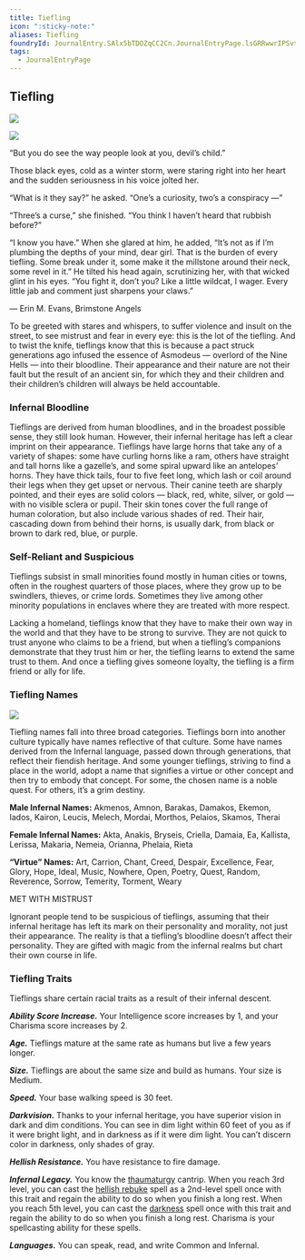 ```yaml
---
title: Tiefling
icon: ":sticky-note:"
aliases: Tiefling
foundryId: JournalEntry.SAlx5bTDOZqCC2Cn.JournalEntryPage.lsGRRwwrIPSvt4yD
tags:
  - JournalEntryPage
---
```

## Tiefling

[![](https://www.dndbeyond.com/attachments/thumbnails/0/648/850/178/tieflingintro.png)](https://www.dndbeyond.com/attachments/0/648/tieflingintro.png)

[![](https://www.dndbeyond.com/attachments/thumbnails/0/646/280/441/tiefling.png)](https://www.dndbeyond.com/attachments/0/646/tiefling.png)

“But you do see the way people look at you, devil’s child.”

Those black eyes, cold as a winter storm, were staring right into her heart and the sudden seriousness in his voice jolted her.

“What is it they say?” he asked. “One’s a curiosity, two’s a conspiracy —”

“Three’s a curse,” she finished. “You think I haven’t heard that rubbish before?”

“I know you have.” When she glared at him, he added, “It’s not as if I’m plumbing the depths of your mind, dear girl. That is the burden of every tiefling. Some break under it, some make it the millstone around their neck, some revel in it.” He tilted his head again, scrutinizing her, with that wicked glint in his eyes. “You fight it, don’t you? Like a little wildcat, I wager. Every little jab and comment just sharpens your claws.”

— Erin M. Evans, Brimstone Angels

To be greeted with stares and whispers, to suffer violence and insult on the street, to see mistrust and fear in every eye: this is the lot of the tiefling. And to twist the knife, tieflings know that this is because a pact struck generations ago infused the essence of Asmodeus — overlord of the Nine Hells — into their bloodline. Their appearance and their nature are not their fault but the result of an ancient sin, for which they and their children and their children’s children will always be held accountable.

### [](https://www.dndbeyond.com/sources/dnd/phb-2014/races#InfernalBloodline)Infernal Bloodline

Tieflings are derived from human bloodlines, and in the broadest possible sense, they still look human. However, their infernal heritage has left a clear imprint on their appearance. Tieflings have large horns that take any of a variety of shapes: some have curling horns like a ram, others have straight and tall horns like a gazelle’s, and some spiral upward like an antelopes’ horns. They have thick tails, four to five feet long, which lash or coil around their legs when they get upset or nervous. Their canine teeth are sharply pointed, and their eyes are solid colors — black, red, white, silver, or gold — with no visible sclera or pupil. Their skin tones cover the full range of human coloration, but also include various shades of red. Their hair, cascading down from behind their horns, is usually dark, from black or brown to dark red, blue, or purple.

### [](https://www.dndbeyond.com/sources/dnd/phb-2014/races#SelfReliantandSuspicious)Self-Reliant and Suspicious

Tieflings subsist in small minorities found mostly in human cities or towns, often in the roughest quarters of those places, where they grow up to be swindlers, thieves, or crime lords. Sometimes they live among other minority populations in enclaves where they are treated with more respect.

Lacking a homeland, tieflings know that they have to make their own way in the world and that they have to be strong to survive. They are not quick to trust anyone who claims to be a friend, but when a tiefling’s companions demonstrate that they trust him or her, the tiefling learns to extend the same trust to them. And once a tiefling gives someone loyalty, the tiefling is a firm friend or ally for life.

### [](https://www.dndbeyond.com/sources/dnd/phb-2014/races#TieflingNames)Tiefling Names

[![](https://www.dndbeyond.com/attachments/thumbnails/0/647/330/189/tiefling1.png)](https://www.dndbeyond.com/attachments/0/647/tiefling1.png)

Tiefling names fall into three broad categories. Tieflings born into another culture typically have names reflective of that culture. Some have names derived from the Infernal language, passed down through generations, that reflect their fiendish heritage. And some younger tieflings, striving to find a place in the world, adopt a name that signifies a virtue or other concept and then try to embody that concept. For some, the chosen name is a noble quest. For others, it’s a grim destiny.

**Male Infernal Names:** Akmenos, Amnon, Barakas, Damakos, Ekemon, Iados, Kairon, Leucis, Melech, Mordai, Morthos, Pelaios, Skamos, Therai

**Female Infernal Names:** Akta, Anakis, Bryseis, Criella, Damaia, Ea, Kallista, Lerissa, Makaria, Nemeia, Orianna, Phelaia, Rieta

**“Virtue” Names:** Art, Carrion, Chant, Creed, Despair, Excellence, Fear, Glory, Hope, Ideal, Music, Nowhere, Open, Poetry, Quest, Random, Reverence, Sorrow, Temerity, Torment, Weary

MET WITH MISTRUST

Ignorant people tend to be suspicious of tieflings, assuming that their infernal heritage has left its mark on their personality and morality, not just their appearance. The reality is that a tiefling’s bloodline doesn’t affect their personality. They are gifted with magic from the infernal realms but chart their own course in life.

### [](https://www.dndbeyond.com/sources/dnd/phb-2014/races#TieflingTraits)Tiefling Traits

Tieflings share certain racial traits as a result of their infernal descent.

_**Ability Score Increase.**_ Your Intelligence score increases by 1, and your Charisma score increases by 2.

_**Age.**_ Tieflings mature at the same rate as humans but live a few years longer.

_**Size.**_ Tieflings are about the same size and build as humans. Your size is Medium.

_**Speed.**_ Your base walking speed is 30 feet.

_**Darkvision.**_ Thanks to your infernal heritage, you have superior vision in dark and dim conditions. You can see in dim light within 60 feet of you as if it were bright light, and in darkness as if it were dim light. You can’t discern color in darkness, only shades of gray.

_**Hellish Resistance.**_ You have resistance to fire damage.

_**Infernal Legacy.**_ You know the [thaumaturgy](https://www.dndbeyond.com/spells/2277-thaumaturgy) cantrip. When you reach 3rd level, you can cast the [hellish rebuke](https://www.dndbeyond.com/spells/2142-hellish-rebuke) spell as a 2nd-level spell once with this trait and regain the ability to do so when you finish a long rest. When you reach 5th level, you can cast the [darkness](https://www.dndbeyond.com/spells/2058-darkness) spell once with this trait and regain the ability to do so when you finish a long rest. Charisma is your spellcasting ability for these spells.

_**Languages.**_ You can speak, read, and write Common and Infernal.